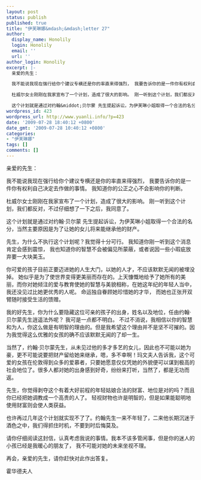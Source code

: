 ```yaml
---
layout: post
status: publish
published: true
title: "伊芙琳娜&mdash;&mdash;letter 27"
author:
  display_name: Honolily
  login: Honolily
  email: ''
  url: ''
author_login: Honolily
excerpt: |-
  亲爱的先生：

  我不能说我现在强行给你个建议专横还是你的率直来得强烈， 我要告诉你的是一件你有权利自己决定去作做的事情。 我知道你的公正之心不会影响你的判断。

  杜威尔女士刚刚在我家宣布了一个计划，造成了很大的影响。 刚一听到这个计划，我们都反对，不过仔细想了一下之后，我同意了。

  这个计划就是通过对约翰&middot;贝尔蒙 先生提起诉讼，为伊芙琳小姐取得一个合法的名分，当然主要原因是为了让她的女儿将来能继承他的财产。
wordpress_id: 423
wordpress_url: http://www.yuanli.info/?p=423
date: '2009-07-28 18:40:12 +0800'
date_gmt: '2009-07-28 10:40:12 +0800'
categories:
- "伊芙琳娜"
tags: []
comments: []
---
```

<p>亲爱的先生：</p>
<p>我不能说我现在强行给你个建议专横还是你的率直来得强烈， 我要告诉你的是一件你有权利自己决定去作做的事情。 我知道你的公正之心不会影响你的判断。</p>
<p>杜威尔女士刚刚在我家宣布了一个计划，造成了很大的影响。 刚一听到这个计划，我们都反对，不过仔细想了一下之后，我同意了。</p>
<p>这个计划就是通过对约翰&middot;贝尔蒙 先生提起诉讼，为伊芙琳小姐取得一个合法的名分，当然主要原因是为了让她的女儿将来能继承他的财产。<a id="more"></a><a id="more-423"></a></p>
<p>先生，为什么不执行这个计划呢？我觉得十分可行。 我知道你刚一听到这个消息肯定会感到震惊， 我也知道你的智慧不会被偏见所蒙蔽，或者说因一些小瑕疵放弃要一大块美玉。</p>
<p>你可爱的孩子目前正要迈进她的人生大门，以她的人才，不应该默默无闻的被埋没掉。 她似乎是为了使世界变得更美丽而存在的。上天慷慨地给予了她所有的美丽，而你对她倾注的爱与教育使她的智慧与美貌相称，在她这年纪的年轻人当中，我还没见过比她更优秀的人呢。 命运独自眷顾她珍惜她的才华， 而她也正张开双臂随时接受生活的馈赠。</p>
<p>我的好先生，你为什么要隐藏这位可亲的孩子的出身，姓名以及地位，任由约翰&middot; 贝尔蒙先生逍遥法外呢？ 我可是一点都不明白。 不过不消说，我相信以你的智慧和为人，你这么做是有明智的理由的。但是我希望这个理由并不是坚不可摧的。因为我觉得这么优雅的女孩的确不应该默默无闻的了却一生。</p>
<p>当然了，约翰&middot;贝尔蒙先生，从未见过他的多才多艺的女儿，因此也不可能以她为豪，更不可能说要把财产留给她来继承，嗯，多不幸啊！玛文夫人告诉我，这个可爱的女孩在伦敦得到众多的爱慕者，只要她愿意仅仅凭她的外貌便可以谋到极高的社会地位了。很多人都对她的出身感到好奇，纷纷来打听，当然了，都是无功而返。</p>
<p>先生，你觉得剥夺这个有着大好前程的年轻姑娘合法的财富、地位是对的吗？而且你已经把她调教成一个高贵的人了。 轻视财物也许是明智的，但是如果能聪明地使用财富则会使人类获益。</p>
<p>也许再过几年这个计划就实现不了了。约翰先生一来不年轻了，二来他长期沉迷于酒色之中，我们得抓住时机，不要到时后悔莫及。</p>
<p>请你仔细阅读这封信，认真考虑我说的事情。我本不该多管闲事，但是你的迷人的小孩已经是我暖心的朋友了， 我不可能对她的未来坐视不理。</p>
<p>再会，亲爱的先生，请你赶快对此作出答复。</p>
<p>霍华德夫人</p>
